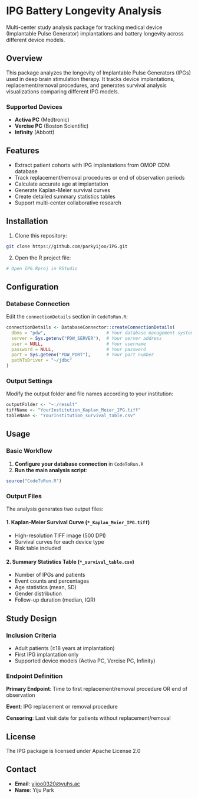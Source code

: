 # IPG Battery Longevity Analysis

Multi-center study analysis package for tracking medical device (Implantable Pulse Generator) implantations and battery longevity across different device models.

## Overview

This package analyzes the longevity of Implantable Pulse Generators (IPGs) used in deep brain stimulation therapy. It tracks device implantations, replacement/removal procedures, and generates survival analysis visualizations comparing different IPG models.

### Supported Devices

- **Activa PC** (Medtronic)
- **Vercise PC** (Boston Scientific)
- **Infinity** (Abbott)

## Features

- Extract patient cohorts with IPG implantations from OMOP CDM database
- Track replacement/removal procedures or end of observation periods
- Calculate accurate age at implantation
- Generate Kaplan-Meier survival curves
- Create detailed summary statistics tables
- Support multi-center collaborative research

## Installation

1. Clone this repository:

```bash
git clone https://github.com/parkyijoo/IPG.git
```

2. Open the R project file:

```r
# Open IPG.Rproj in RStudio
```

## Configuration

### Database Connection

Edit the `connectionDetails` section in `CodeToRun.R`:

```r
connectionDetails <- DatabaseConnector::createConnectionDetails(
  dbms = "pdw",                       # Your database management system
  server = Sys.getenv("PDW_SERVER"),  # Your server address
  user = NULL,                        # Your username
  password = NULL,                    # Your password
  port = Sys.getenv("PDW_PORT"),      # Your port number
  pathToDriver = "~/jdbc"
)
```

### Output Settings

Modify the output folder and file names according to your institution:

```r
outputFolder <- "~:/result"
tiffName <- "YourInstitution_Kaplan_Meier_IPG.tiff"
tableName <- "YourInstitution_survival_table.csv"
```

## Usage

### Basic Workflow

1. **Configure your database connection** in `CodeToRun.R`
2. **Run the main analysis script**:

```r
source("CodeToRun.R")
```

### Output Files

The analysis generates two output files:

#### 1. Kaplan-Meier Survival Curve (`*_Kaplan_Meier_IPG.tiff`)
- High-resolution TIFF image (500 DPI)
- Survival curves for each device type
- Risk table included

#### 2. Summary Statistics Table (`*_survival_table.csv`)
- Number of IPGs and patients
- Event counts and percentages
- Age statistics (mean, SD)
- Gender distribution
- Follow-up duration (median, IQR)

## Study Design

### Inclusion Criteria

- Adult patients (≥18 years at implantation)
- First IPG implantation only
- Supported device models (Activa PC, Vercise PC, Infinity)

### Endpoint Definition

**Primary Endpoint**: Time to first replacement/removal procedure OR end of observation

**Event**: IPG replacement or removal procedure

**Censoring**: Last visit date for patients without replacement/removal

## License
The IPG package is licensed under Apache License 2.0

## Contact

- **Email**: yijoo0320@yuhs.ac
- **Name**: Yiju Park
